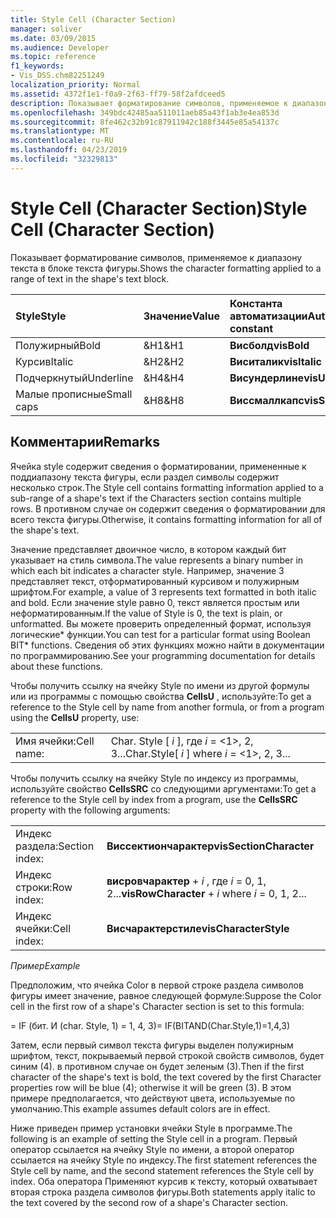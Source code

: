 ```yaml
---
title: Style Cell (Character Section)
manager: soliver
ms.date: 03/09/2015
ms.audience: Developer
ms.topic: reference
f1_keywords:
- Vis_DSS.chm82251249
localization_priority: Normal
ms.assetid: 4372f1e1-f0a9-2f63-ff79-58f2afdceed5
description: Показывает форматирование символов, применяемое к диапазону текста в блоке текста фигуры.
ms.openlocfilehash: 349bdc42485aa511011aeb85a43f1ab3e4ea853d
ms.sourcegitcommit: 8fe462c32b91c87911942c188f3445e85a54137c
ms.translationtype: MT
ms.contentlocale: ru-RU
ms.lasthandoff: 04/23/2019
ms.locfileid: "32329813"
---
```

# <a name="style-cell-character-section"></a><span data-ttu-id="b882c-103">Style Cell (Character Section)</span><span class="sxs-lookup"><span data-stu-id="b882c-103">Style Cell (Character Section)</span></span>

<span data-ttu-id="b882c-104">Показывает форматирование символов, применяемое к диапазону текста в блоке текста фигуры.</span><span class="sxs-lookup"><span data-stu-id="b882c-104">Shows the character formatting applied to a range of text in the shape's text block.</span></span>
  
|<span data-ttu-id="b882c-105">**Style**</span><span class="sxs-lookup"><span data-stu-id="b882c-105">**Style**</span></span>|<span data-ttu-id="b882c-106">**Значение**</span><span class="sxs-lookup"><span data-stu-id="b882c-106">**Value**</span></span>|<span data-ttu-id="b882c-107">**Константа автоматизации**</span><span class="sxs-lookup"><span data-stu-id="b882c-107">**Automation constant**</span></span>|
|:-----|:-----|:-----|
| <span data-ttu-id="b882c-108">Полужирный</span><span class="sxs-lookup"><span data-stu-id="b882c-108">Bold</span></span>  <br/> | <span data-ttu-id="b882c-109">&amp;H1</span><span class="sxs-lookup"><span data-stu-id="b882c-109">&amp;H1</span></span>  <br/> |<span data-ttu-id="b882c-110">**Висболд**</span><span class="sxs-lookup"><span data-stu-id="b882c-110">**visBold**</span></span> <br/> |
| <span data-ttu-id="b882c-111">Курсив</span><span class="sxs-lookup"><span data-stu-id="b882c-111">Italic</span></span>  <br/> | <span data-ttu-id="b882c-112">&amp;H2</span><span class="sxs-lookup"><span data-stu-id="b882c-112">&amp;H2</span></span>  <br/> |<span data-ttu-id="b882c-113">**Виситалик**</span><span class="sxs-lookup"><span data-stu-id="b882c-113">**visItalic**</span></span> <br/> |
| <span data-ttu-id="b882c-114">Подчеркнутый</span><span class="sxs-lookup"><span data-stu-id="b882c-114">Underline</span></span>  <br/> | <span data-ttu-id="b882c-115">&amp;H4</span><span class="sxs-lookup"><span data-stu-id="b882c-115">&amp;H4</span></span>  <br/> |<span data-ttu-id="b882c-116">**Висундерлине**</span><span class="sxs-lookup"><span data-stu-id="b882c-116">**visUnderLine**</span></span> <br/> |
| <span data-ttu-id="b882c-117">Малые прописные</span><span class="sxs-lookup"><span data-stu-id="b882c-117">Small caps</span></span>  <br/> | <span data-ttu-id="b882c-118">&amp;H8</span><span class="sxs-lookup"><span data-stu-id="b882c-118">&amp;H8</span></span>  <br/> |<span data-ttu-id="b882c-119">**Виссмаллкапс**</span><span class="sxs-lookup"><span data-stu-id="b882c-119">**visSmallCaps**</span></span> <br/> |
   
## <a name="remarks"></a><span data-ttu-id="b882c-120">Комментарии</span><span class="sxs-lookup"><span data-stu-id="b882c-120">Remarks</span></span>

<span data-ttu-id="b882c-121">Ячейка style содержит сведения о форматировании, примененные к поддиапазону текста фигуры, если раздел символы содержит несколько строк.</span><span class="sxs-lookup"><span data-stu-id="b882c-121">The Style cell contains formatting information applied to a sub-range of a shape's text if the Characters section contains multiple rows.</span></span> <span data-ttu-id="b882c-122">В противном случае он содержит сведения о форматировании для всего текста фигуры.</span><span class="sxs-lookup"><span data-stu-id="b882c-122">Otherwise, it contains formatting information for all of the shape's text.</span></span>
  
<span data-ttu-id="b882c-123">Значение представляет двоичное число, в котором каждый бит указывает на стиль символа.</span><span class="sxs-lookup"><span data-stu-id="b882c-123">The value represents a binary number in which each bit indicates a character style.</span></span> <span data-ttu-id="b882c-124">Например, значение 3 представляет текст, отформатированный курсивом и полужирным шрифтом.</span><span class="sxs-lookup"><span data-stu-id="b882c-124">For example, a value of 3 represents text formatted in both italic and bold.</span></span> <span data-ttu-id="b882c-125">Если значение style равно 0, текст является простым или неформатированным.</span><span class="sxs-lookup"><span data-stu-id="b882c-125">If the value of Style is 0, the text is plain, or unformatted.</span></span> <span data-ttu-id="b882c-126">Вы можете проверить определенный формат, используя логические\* функции.</span><span class="sxs-lookup"><span data-stu-id="b882c-126">You can test for a particular format using Boolean BIT\* functions.</span></span> <span data-ttu-id="b882c-127">Сведения об этих функциях можно найти в документации по программированию.</span><span class="sxs-lookup"><span data-stu-id="b882c-127">See your programming documentation for details about these functions.</span></span>
  
<span data-ttu-id="b882c-128">Чтобы получить ссылку на ячейку Style по имени из другой формулы или из программы с помощью свойства **CellsU** , используйте:</span><span class="sxs-lookup"><span data-stu-id="b882c-128">To get a reference to the Style cell by name from another formula, or from a program using the **CellsU** property, use:</span></span> 
  
|||
|:-----|:-----|
| <span data-ttu-id="b882c-129">Имя ячейки:</span><span class="sxs-lookup"><span data-stu-id="b882c-129">Cell name:</span></span>  <br/> | <span data-ttu-id="b882c-130">Char. Style [ *i* ], где *i* = <1>, 2, 3...</span><span class="sxs-lookup"><span data-stu-id="b882c-130">Char.Style[  *i*  ]            where  *i*  = <1>, 2, 3...</span></span>  <br/> |
   
<span data-ttu-id="b882c-131">Чтобы получить ссылку на ячейку Style по индексу из программы, используйте свойство **CellsSRC** со следующими аргументами:</span><span class="sxs-lookup"><span data-stu-id="b882c-131">To get a reference to the Style cell by index from a program, use the **CellsSRC** property with the following arguments:</span></span> 
  
|||
|:-----|:-----|
| <span data-ttu-id="b882c-132">Индекс раздела:</span><span class="sxs-lookup"><span data-stu-id="b882c-132">Section index:</span></span>  <br/> |<span data-ttu-id="b882c-133">**Виссектиончарактер**</span><span class="sxs-lookup"><span data-stu-id="b882c-133">**visSectionCharacter**</span></span> <br/> |
| <span data-ttu-id="b882c-134">Индекс строки:</span><span class="sxs-lookup"><span data-stu-id="b882c-134">Row index:</span></span>  <br/> |<span data-ttu-id="b882c-135">**висровчарактер** +  *i* , где *i* = 0, 1, 2...</span><span class="sxs-lookup"><span data-stu-id="b882c-135">**visRowCharacter** +  *i*            where  *i*  = 0, 1, 2...</span></span>  <br/> |
| <span data-ttu-id="b882c-136">Индекс ячейки:</span><span class="sxs-lookup"><span data-stu-id="b882c-136">Cell index:</span></span>  <br/> |<span data-ttu-id="b882c-137">**Висчарактерстиле**</span><span class="sxs-lookup"><span data-stu-id="b882c-137">**visCharacterStyle**</span></span> <br/> |
   
 <span data-ttu-id="b882c-138">*Пример*</span><span class="sxs-lookup"><span data-stu-id="b882c-138">*Example*</span></span> 
  
<span data-ttu-id="b882c-139">Предположим, что ячейка Color в первой строке раздела символов фигуры имеет значение, равное следующей формуле:</span><span class="sxs-lookup"><span data-stu-id="b882c-139">Suppose the Color cell in the first row of a shape's Character section is set to this formula:</span></span>
  
<span data-ttu-id="b882c-140">= IF (бит. И (char. Style, 1) = 1, 4, 3)</span><span class="sxs-lookup"><span data-stu-id="b882c-140">= IF(BITAND(Char.Style,1)=1,4,3)</span></span>
  
<span data-ttu-id="b882c-141">Затем, если первый символ текста фигуры выделен полужирным шрифтом, текст, покрываемый первой строкой свойств символов, будет синим (4). в противном случае он будет зеленым (3).</span><span class="sxs-lookup"><span data-stu-id="b882c-141">Then if the first character of the shape's text is bold, the text covered by the first Character properties row will be blue (4); otherwise it will be green (3).</span></span> <span data-ttu-id="b882c-142">В этом примере предполагается, что действуют цвета, используемые по умолчанию.</span><span class="sxs-lookup"><span data-stu-id="b882c-142">This example assumes default colors are in effect.</span></span>
  
<span data-ttu-id="b882c-143">Ниже приведен пример установки ячейки Style в программе.</span><span class="sxs-lookup"><span data-stu-id="b882c-143">The following is an example of setting the Style cell in a program.</span></span> <span data-ttu-id="b882c-144">Первый оператор ссылается на ячейку Style по имени, а второй оператор ссылается на ячейку Style по индексу.</span><span class="sxs-lookup"><span data-stu-id="b882c-144">The first statement references the Style cell by name, and the second statement references the Style cell by index.</span></span> <span data-ttu-id="b882c-145">Оба оператора Применяют курсив к тексту, который охватывает вторая строка раздела символов фигуры.</span><span class="sxs-lookup"><span data-stu-id="b882c-145">Both statements apply italic to the text covered by the second row of a shape's Character section.</span></span>
  

